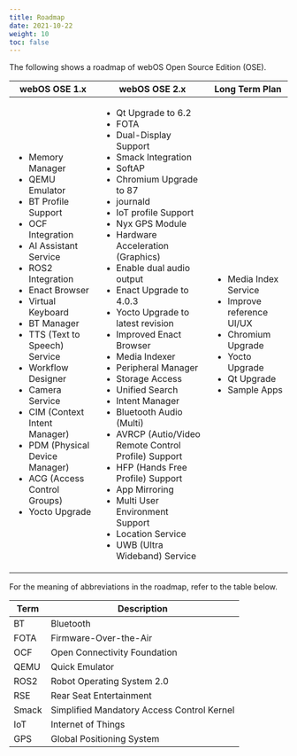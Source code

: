 ```yaml
---
title: Roadmap
date: 2021-10-22
weight: 10
toc: false
---
```


The following shows a roadmap of webOS Open Source Edition (OSE).

<div class="table-container">
<table class="table is-bordered is-fullwidth is-hoverable">
<thead>
<tr class="header">
<th>webOS OSE 1.x</th>
<th>webOS OSE 2.x</th>
<th>Long Term Plan</th>
</tr>
</thead>
<tbody>
<tr class="odd">
<td><ul>
<li>Memory Manager</li>
<li>QEMU Emulator</li>
<li>BT Profile Support</li>
<li>OCF Integration</li>
<li>AI Assistant Service</li>
<li>ROS2 Integration</li>
<li>Enact Browser</li>
<li>Virtual Keyboard</li>
<li>BT Manager</li>
<li>TTS (Text to Speech) Service</li>
<li>Workflow Designer</li>
<li>Camera Service</li>
<li>CIM (Context Intent Manager)</li>
<li>PDM (Physical Device Manager)</li>
<li>ACG (Access Control Groups)</li>
<li>Yocto Upgrade</li>
</ul></td>
<td><ul>
<li>Qt Upgrade to 6.2</li>
<li>FOTA</li>
<li>Dual-Display Support</li>
<li>Smack Integration</li>
<li>SoftAP</li>
<li>Chromium Upgrade to 87</li>
<li>journald</li>
<li>IoT profile Support</li>
<li>Nyx GPS Module</li>
<li>Hardware Acceleration (Graphics)</li>
<li>Enable dual audio output</li>
<li>Enact Upgrade to 4.0.3</li>
<li>Yocto Upgrade to latest revision</li>
<li>Improved Enact Browser</li>
<li>Media Indexer</li>
<li>Peripheral Manager</li>
<li>Storage Access</li>
<li>Unified Search</li>
<li>Intent Manager</li>
<li>Bluetooth Audio (Multi)</li>
<li>AVRCP (Autio/Video Remote Control Profile) Support</li>
<li>HFP (Hands Free Profile) Support</li>
<li>App Mirroring</li>
<li>Multi User Environment Support</li>
<li>Location Service</li>
<li>UWB (Ultra Wideband) Service</li>
</ul></td>
<td><ul>
<li>Media Index Service</li>
<li>Improve reference UI/UX</li>
<li>Chromium Upgrade</li>
<li>Yocto Upgrade</li>
<li>Qt Upgrade</li>
<li>Sample Apps</li>
</ul></td>
</tr>
</tbody>
</table>
</div>

For the meaning of abbreviations in the roadmap, refer to the table below.

<div class="table-container">
<table class="table is-bordered is-fullwidth is-hoverable">
<thead>
<tr class="header">
<th>Term</th>
<th>Description</th>
</tr>
</thead>
<tbody>
<tr class="odd">
<td>BT</td>
<td>Bluetooth</td>
</tr>
<tr class="even">
<td>FOTA</td>
<td>Firmware-Over-the-Air</td>
</tr>
<tr class="odd">
<td>OCF</td>
<td>Open Connectivity Foundation</td>
</tr>
<tr class="even">
<td>QEMU</td>
<td>Quick Emulator</td>
</tr>
<tr class="odd">
<td>ROS2</td>
<td>Robot Operating System 2.0</td>
</tr>
<tr class="even">
<td>RSE</td>
<td>Rear Seat Entertainment</td>
</tr>
<tr class="odd">
<td>Smack</td>
<td>Simplified Mandatory Access Control Kernel</td>
</tr>
<tr class="even">
<td>IoT</td>
<td>Internet of Things</td>
</tr>
<tr class="odd">
<td>GPS</td>
<td>Global Positioning System</td>
</tr>
</tbody>
</table>
</div>
